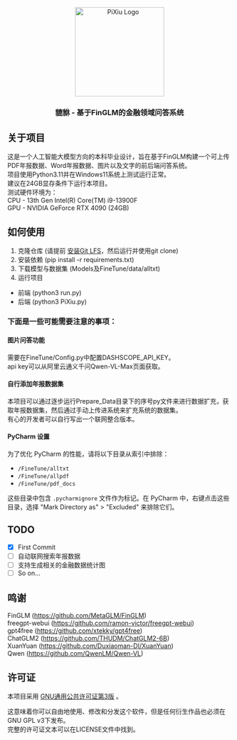 <p align="center">
  <img src="logo.png" alt="PiXiu Logo" width="200"/>
</p>

<h3 align="center">貔貅 - 基于FinGLM的金融领域问答系统</h3>

## 关于项目

这是一个人工智能大模型方向的本科毕业设计，旨在基于FinGLM构建一个可上传PDF年报数据、Word年报数据、图片以及文字的前后端问答系统。  
项目使用Python3.11并在Windows11系统上测试运行正常。  
建议在24GB显存条件下运行本项目。  
测试硬件环境为：  
CPU - 13th Gen Intel(R) Core(TM) i9-13900F  
GPU - NVIDIA GeForce RTX 4090 (24GB)

## 如何使用

1. 克隆仓库 (请提前 [安装Git LFS](https://docs.github.com/zh/repositories/working-with-files/managing-large-files/installing-git-large-file-storage)，然后运行并使用git clone)
2. 安装依赖 (pip install -r requirements.txt)
3. 下载模型与数据集 (Models及FineTune/data/alltxt)
4. 运行项目
- 前端 (python3 run.py)
- 后端 (python3 PiXiu.py)

### 下面是一些可能需要注意的事项：

#### 图片问答功能
需要在FineTune/Config.py中配置DASHSCOPE_API_KEY。  
api key可以从阿里云通义千问Qwen-VL-Max页面获取。

#### 自行添加年报数据集
本项目可以通过逐步运行Prepare_Data目录下的序号py文件来进行数据扩充，获取年报数据集，然后通过手动上传进系统来扩充系统的数据集。  
有心的开发者可以自行写出一个联网整合版本。


#### PyCharm 设置

为了优化 PyCharm 的性能，请将以下目录从索引中排除：

- `/FineTune/alltxt`
- `/FineTune/allpdf`
- `/FineTune/pdf_docs`

这些目录中包含 `.pycharmignore` 文件作为标记。在 PyCharm 中，右键点击这些目录，选择 "Mark Directory as" > "Excluded" 来排除它们。

## TODO

- [x] First Commit
- [ ] 自动联网搜索年报数据
- [ ] 支持生成相关的金融数据统计图
- [ ] So on...

## 鸣谢

FinGLM (https://github.com/MetaGLM/FinGLM)  
freegpt-webui (https://github.com/ramon-victor/freegpt-webui)  
gpt4free (https://github.com/xtekky/gpt4free)  
ChatGLM2 (https://github.com/THUDM/ChatGLM2-6B)  
XuanYuan (https://github.com/Duxiaoman-DI/XuanYuan)  
Qwen (https://github.com/QwenLM/Qwen-VL)


## 许可证

本项目采用 [GNU通用公共许可证第3版](LICENSE) 。

这意味着你可以自由地使用、修改和分发这个软件，但是任何衍生作品也必须在GNU GPL v3下发布。  
完整的许可证文本可以在LICENSE文件中找到。